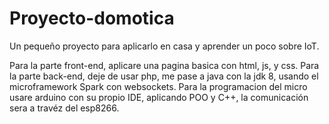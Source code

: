 # Proyecto-domotica
Un pequeño proyecto para aplicarlo en casa y aprender un poco sobre IoT.

Para la parte front-end, aplicare una pagina basica con html, js, y css.
Para la parte back-end, deje de usar php, me pase a java con la jdk 8, usando el microframework Spark con websockets.
Para la programacion del micro usare arduino con su propio IDE, aplicando POO y C++, la comunicación sera a travéz del esp8266.
